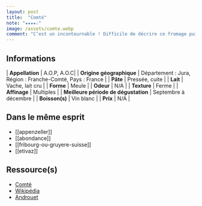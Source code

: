 ```yaml
---
layout: post
title:  "Comté"
note: "★★★★☆"
image: /assets/comte.webp
comment: "C’est un incontournable ! Difficile de décrire ce fromage puisque que selon son affinage, son goût évoluera. Un comté plus jeune sera plus fruité alors qu’un fromage plus affiné offrira plus de caractère en bouche. "
---
```


## Informations

| **Appellation** | A.O.P, A.O.C|
| **Origine géographique** | Département : Jura, Région : Franche-Comté, Pays : France   |
| **Pâte** | Pressée, cuite |
| **Lait** | Vache, lait cru |
| **Forme** | Meule |
| **Odeur** | N/A |
| **Texture** | Ferme |
| **Affinage** | Multiples |
| **Meilleure période de dégustation** | Septembre à décembre |
| **Boisson(s)** | Vin blanc |
| **Prix** | N/A |

## Dans le même esprit
* [[appenzeller]]
* [[abondance]]
* [[fribourg-ou-gruyere-suisse]]
* [[etivaz]]

## Ressource(s)
* [Comté](https://www.comte.com/)
* [Wikipédia](https://fr.m.wikipedia.org/wiki/Comt%C3%A9_(fromage))
* [Androuet](https://androuet.com/fromage.php?id=126)